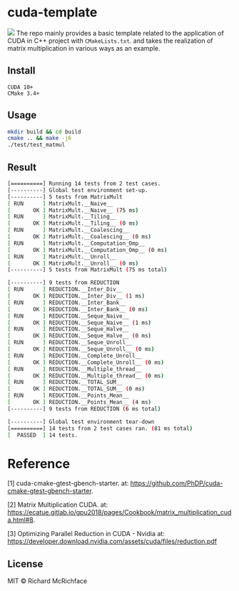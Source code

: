 # cuda-template
![](./doc/jpgs/cover.jpgs)
The repo mainly provides a basic template related to the application of CUDA in C++ project with `CMakeLists.txt`. 
and takes the realization of matrix multiplication in various ways as an example.

## Install

```
CUDA 10+
CMake 3.4+
```

## Usage

```bash
mkdir build && cd build
cmake .. && make -j6
./test/test_matmul 
```

## Result

```bash
[==========] Running 14 tests from 2 test cases.
[----------] Global test environment set-up.
[----------] 5 tests from MatrixMult
[ RUN      ] MatrixMult.__Naive__
[       OK ] MatrixMult.__Naive__ (75 ms)
[ RUN      ] MatrixMult.__Tiling__
[       OK ] MatrixMult.__Tiling__ (0 ms)
[ RUN      ] MatrixMult.__Coalescing__
[       OK ] MatrixMult.__Coalescing__ (0 ms)
[ RUN      ] MatrixMult.__Computation_Omp__
[       OK ] MatrixMult.__Computation_Omp__ (0 ms)
[ RUN      ] MatrixMult.__Unroll__
[       OK ] MatrixMult.__Unroll__ (0 ms)
[----------] 5 tests from MatrixMult (75 ms total)

[----------] 9 tests from REDUCTION
[ RUN      ] REDUCTION.__Inter_Div__
[       OK ] REDUCTION.__Inter_Div__ (1 ms)
[ RUN      ] REDUCTION.__Inter_Bank__
[       OK ] REDUCTION.__Inter_Bank__ (0 ms)
[ RUN      ] REDUCTION.__Seque_Naive__
[       OK ] REDUCTION.__Seque_Naive__ (1 ms)
[ RUN      ] REDUCTION.__Seque_Halve__
[       OK ] REDUCTION.__Seque_Halve__ (0 ms)
[ RUN      ] REDUCTION.__Seque_Unroll__
[       OK ] REDUCTION.__Seque_Unroll__ (0 ms)
[ RUN      ] REDUCTION.__Complete_Unroll__
[       OK ] REDUCTION.__Complete_Unroll__ (0 ms)
[ RUN      ] REDUCTION.__Multiple_thread__
[       OK ] REDUCTION.__Multiple_thread__ (0 ms)
[ RUN      ] REDUCTION.__TOTAL_SUM__
[       OK ] REDUCTION.__TOTAL_SUM__ (0 ms)
[ RUN      ] REDUCTION.__Points_Mean__
[       OK ] REDUCTION.__Points_Mean__ (4 ms)
[----------] 9 tests from REDUCTION (6 ms total)

[----------] Global test environment tear-down
[==========] 14 tests from 2 test cases ran. (81 ms total)
[  PASSED  ] 14 tests.
```

# Reference
[1] cuda-cmake-gtest-gbench-starter. 
at: https://github.com/PhDP/cuda-cmake-gtest-gbench-starter.

[2] Matrix Multiplication CUDA. 
at: https://ecatue.gitlab.io/gpu2018/pages/Cookbook/matrix_multiplication_cuda.html#8.

[3] Optimizing Parallel Reduction in CUDA - Nvidia
at: https://developer.download.nvidia.com/assets/cuda/files/reduction.pdf
## License

MIT © Richard McRichface
